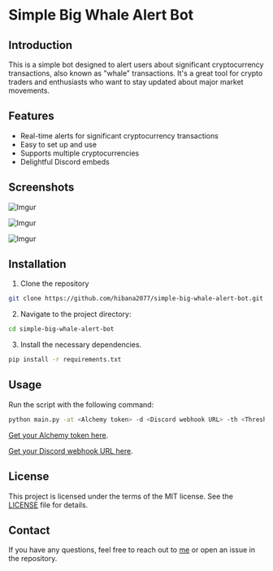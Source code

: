 
# Simple Big Whale Alert Bot

## Introduction

This is a simple bot designed to alert users about significant cryptocurrency transactions, also known as "whale" transactions. It's a great tool for crypto traders and enthusiasts who want to stay updated about major market movements.

## Features

- Real-time alerts for significant cryptocurrency transactions
- Easy to set up and use
- Supports multiple cryptocurrencies
- Delightful Discord embeds

## Screenshots

![Imgur](https://i.imgur.com/EhrCnOM.png)

![Imgur](https://i.imgur.com/Qt6juBF.png)

![Imgur](https://i.imgur.com/gHvJJYD.png)

## Installation

1. Clone the repository

```bash
git clone https://github.com/hibana2077/simple-big-whale-alert-bot.git
```

2. Navigate to the project directory:

```bash
cd simple-big-whale-alert-bot
```

3. Install the necessary dependencies.

```bash
pip install -r requirements.txt
```

## Usage

Run the script with the following command:

```bash
python main.py -at <Alchemy token> -d <Discord webhook URL> -th <Threshold>
```

[Get your Alchemy token here](https://alchemy.com/?r=zM4ODUyNDkxNTY0O).

[Get your Discord webhook URL here](https://support.discord.com/hc/en-us/articles/228383668-Intro-to-Webhooks).

## License

This project is licensed under the terms of the MIT license. See the [LICENSE](LICENSE) file for details.

## Contact

If you have any questions, feel free to reach out to [me](hibana2077@gmail.com) or open an issue in the repository.
